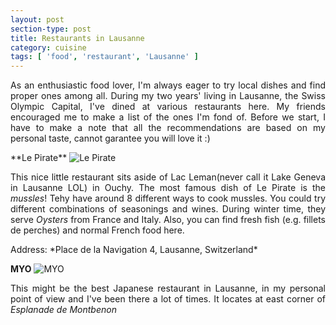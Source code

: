 ```yaml
---
layout: post
section-type: post
title: Restaurants in Lausanne
category: cuisine
tags: [ 'food', 'restaurant', 'Lausanne' ]
---
```


<p align="justify">
As an enthusiastic food lover, I'm always eager to try local dishes and find proper ones among all. During my two years' living in Lausanne, the Swiss Olympic Capital, I've dined at various restaurants here. My friends encouraged me to make a list of the ones I'm fond of. Before we start, I have to make a note that all the recommendations are based on my personal taste, cannot garantee you will love it :)
</p>
**Le Pirate**
<img src="http://www.aulac.ch/files/1435811763-restaurant-quot-le-pirate-quot-lausanne-4623.jpg" alt="Le Pirate" />
<p align="justify">
This nice little restaurant sits aside of Lac Leman(never call it Lake Geneva in Lausanne LOL) in Ouchy. The most famous dish of Le Pirate is the <I>mussles</I>! Tehy have around 8 different ways to cook mussles. You could try different combinations of seasonings and wines. During winter time, they serve <I>Oysters</I> from France and Italy. Also, you can find fresh fish (e.g. fillets de perches) and normal French food here.
</p>
Address: *Place de la Navigation 4, Lausanne, Switzerland*

**MYO**
<img src="../../../../img/myo.jpg" alt="MYO" />
<p align="justify">
This might be the best Japanese restaurant in Lausanne, in my personal point of view and I've been there a lot of times. It locates at east corner of <I>Esplanade de Montbenon</I>
</p>
